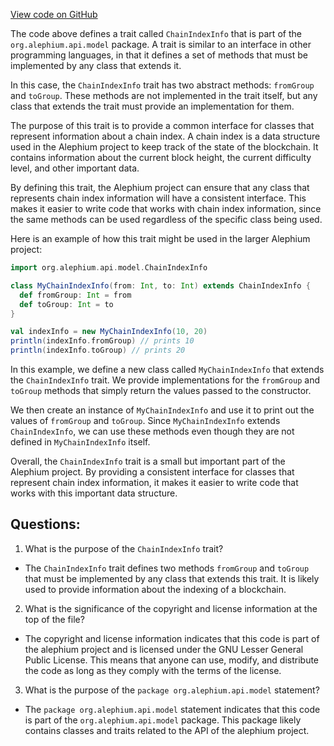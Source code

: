 [View code on GitHub](https://github.com/alephium/alephium/blob/master/api/src/main/scala/org/alephium/api/model/ChainIndexInfo.scala)

The code above defines a trait called `ChainIndexInfo` that is part of the `org.alephium.api.model` package. A trait is similar to an interface in other programming languages, in that it defines a set of methods that must be implemented by any class that extends it. 

In this case, the `ChainIndexInfo` trait has two abstract methods: `fromGroup` and `toGroup`. These methods are not implemented in the trait itself, but any class that extends the trait must provide an implementation for them. 

The purpose of this trait is to provide a common interface for classes that represent information about a chain index. A chain index is a data structure used in the Alephium project to keep track of the state of the blockchain. It contains information about the current block height, the current difficulty level, and other important data. 

By defining this trait, the Alephium project can ensure that any class that represents chain index information will have a consistent interface. This makes it easier to write code that works with chain index information, since the same methods can be used regardless of the specific class being used. 

Here is an example of how this trait might be used in the larger Alephium project:

```scala
import org.alephium.api.model.ChainIndexInfo

class MyChainIndexInfo(from: Int, to: Int) extends ChainIndexInfo {
  def fromGroup: Int = from
  def toGroup: Int = to
}

val indexInfo = new MyChainIndexInfo(10, 20)
println(indexInfo.fromGroup) // prints 10
println(indexInfo.toGroup) // prints 20
```

In this example, we define a new class called `MyChainIndexInfo` that extends the `ChainIndexInfo` trait. We provide implementations for the `fromGroup` and `toGroup` methods that simply return the values passed to the constructor. 

We then create an instance of `MyChainIndexInfo` and use it to print out the values of `fromGroup` and `toGroup`. Since `MyChainIndexInfo` extends `ChainIndexInfo`, we can use these methods even though they are not defined in `MyChainIndexInfo` itself. 

Overall, the `ChainIndexInfo` trait is a small but important part of the Alephium project. By providing a consistent interface for classes that represent chain index information, it makes it easier to write code that works with this important data structure.
## Questions: 
 1. What is the purpose of the `ChainIndexInfo` trait?
- The `ChainIndexInfo` trait defines two methods `fromGroup` and `toGroup` that must be implemented by any class that extends this trait. It is likely used to provide information about the indexing of a blockchain.

2. What is the significance of the copyright and license information at the top of the file?
- The copyright and license information indicates that this code is part of the alephium project and is licensed under the GNU Lesser General Public License. This means that anyone can use, modify, and distribute the code as long as they comply with the terms of the license.

3. What is the purpose of the `package org.alephium.api.model` statement?
- The `package org.alephium.api.model` statement indicates that this code is part of the `org.alephium.api.model` package. This package likely contains classes and traits related to the API of the alephium project.